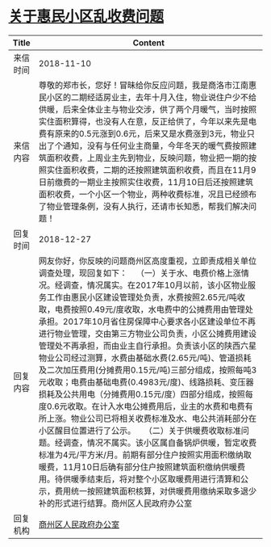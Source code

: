 # <a href="http://www.shangluo.gov.cn/zmhd/ldxxxx.jsp?urltype=leadermail.LeaderMailContentUrl&wbtreeid=1112&leadermailid=5003">关于惠民小区乱收费问题</a>
| Title |                                                                                                                                                                                                                                                                                                 Content                                                                                                                                                                                                                                                                                                  |
|:-----:|----------------------------------------------------------------------------------------------------------------------------------------------------------------------------------------------------------------------------------------------------------------------------------------------------------------------------------------------------------------------------------------------------------------------------------------------------------------------------------------------------------------------------------------------------------------------------------------------------------|
| 来信时间  | 2018-11-10                                                                                                                                                                                                                                                                                                                                                                                                                                                                                                                                                                                               |
| 来信内容  | 尊敬的郑市长，您好！冒昧给你反应问题，我是商洛市江南惠民小区的二期经适房业主，去年十月入住，物业说住户少不给供暖，后来全体业主与物业交涉，供了两个月暖气，当时按照实住面积算得，也没有人在意，反正给供了，今年以来先是电费有原来的0.5元涨到0.6元，后来又是水费涨到3元，物业只出了个通知，没有与任何业主商量，今年冬天的暖气费按照建筑面积收费，上周业主先到物业，反映问题，物业把一期的按照实住面积收费，二期的还按照建筑面积收费，而且在11月9日前缴费的一期业主按照实住收费，11月10日后还按照建筑面积收费，一个小区一个物业，两种收费标准，况且已经颁布了物业管理条例，没有人执行，还请市长知悉，帮我们解决问题！                                                                                                                                                                                                                                                                                         |
| 回复时间  | 2018-12-27                                                                                                                                                                                                                                                                                                                                                                                                                                                                                                                                                                                               |
| 回复内容  | 网友你好，你反映的问题商州区高度重视，立即责成相关单位调查处理，现回复如下：    （一）关于水、电费价格上涨情况。经调查，情况属实。在2017年10月以前，该小区物业服务工作由惠民小区建设管理处负责，水费按照2.65元/吨收取，电费按照0.49元/度收取，水电费中的公摊费用由管理处承担。2017年10月省住房保障中心要求各小区建设单位不再进行物业管理，交由第三方物业公司负责，小区公摊费用建设管理处不再承担，而由业主自行承担。负责该小区的陕西六星物业公司经过测算，水费由基础水费(2.65元/吨)、管道损耗及二次加压费用(分摊费用0.15元/吨)三部分组成，按照每吨3元收取；电费由基础电费(0.4983元/度)、线路损耗、变压器损耗及公共用电（分摊费用0.15元/度）四部分组成，按照每度0.6元收取。在计入水电公摊费用后，业主的水费和电费有所上涨。物业公司已将相关收费标准及水、电公共消耗部分在小区醒目位置进行了公示。    （二）关于供暖费收取标准问题。经调查，情况不属实。该小区属自备锅炉供暖，暂定收费标准为4元/平方米/月。前期有部分住户按照实用面积缴纳取暖费，11月10日后确有部分住户按照建筑面积缴纳供暖费用。待供暖季结束后，将对整个小区取暖费用进行清算和公示，费用统一按照建筑面积核算，对供暖费用缴纳采取多退少补的形式进行结算。商州区人民政府办公室 |
| 回复机构  | <a href="../../categories/agencies/商州区人民政府办公室.md">商州区人民政府办公室</a>                                                                                                                                                                                                                                                                                                                                                                                                                                                                                                                                         |